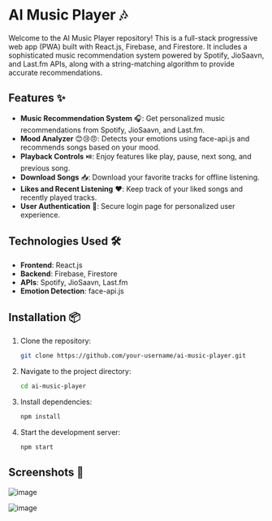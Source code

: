 # AI Music Player 🎶

Welcome to the AI Music Player repository! This is a full-stack progressive web app (PWA) built with React.js, Firebase, and Firestore. It includes a sophisticated music recommendation system powered by Spotify, JioSaavn, and Last.fm APIs, along with a string-matching algorithm to provide accurate recommendations.

## Features ✨

- **Music Recommendation System** 🎧: Get personalized music recommendations from Spotify, JioSaavn, and Last.fm.
- **Mood Analyzer** 😊😢😠: Detects your emotions using face-api.js and recommends songs based on your mood.
- **Playback Controls** ⏯️: Enjoy features like play, pause, next song, and previous song.
- **Download Songs** 📥: Download your favorite tracks for offline listening.
- **Likes and Recent Listening** ❤️: Keep track of your liked songs and recently played tracks.
- **User Authentication** 🔐: Secure login page for personalized user experience.

## Technologies Used 🛠️

- **Frontend**: React.js
- **Backend**: Firebase, Firestore
- **APIs**: Spotify, JioSaavn, Last.fm
- **Emotion Detection**: face-api.js

## Installation 📦

1. Clone the repository:
    ```sh
    git clone https://github.com/your-username/ai-music-player.git
    ```
2. Navigate to the project directory:
    ```sh
    cd ai-music-player
    ```
3. Install dependencies:
    ```sh
    npm install
    ```
4. Start the development server:
    ```sh
    npm start
    ```

## Screenshots 📸

![image](https://github.com/user-attachments/assets/13c56be1-80af-4e93-915a-15331bd4b0ae)

![image](https://github.com/user-attachments/assets/2054d057-8bce-455a-b125-3996402ed250)

